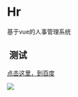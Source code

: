 # Hr
基于vue的人事管理系统


##  测试

[点击这里，到百度](http://www.baidu.com)


![](https://timgsa.baidu.com/timg?image&quality=80&size=b9999_10000&sec=1519315020301&di=5d66216763b5a83dfa7077c60432099c&imgtype=0&src=http%3A%2F%2Fpic6.nipic.com%2F20100415%2F2839526_080133149029_2.jpg)

